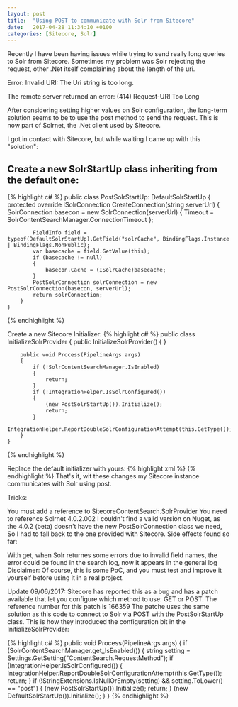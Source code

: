 ```yaml
---
layout: post
title:  "Using POST to communicate with Solr from Sitecore"
date:   2017-04-28 11:34:10 +0100
categories: [Sitecore, Solr]
---
```


Recently I have been having issues while trying to send really long queries to Solr from Sitecore. Sometimes my problem was Solr rejecting the request, other .Net itself complaining about the length of the uri.
<!--more-->
Error: Invalid URI: The Uri string is too long.

The remote server returned an error: (414) Request-URI Too Long

After considering setting higher values on Solr configuration, the long-term solution seems to be to use the post method to send the request. This is now part of Solrnet, the .Net client used by Sitecore.

I got in contact with Sitecore, but while waiting I came up with this "solution":
## Create a new SolrStartUp class inheriting from the default one:
 {% highlight c# %}
public class PostSolrStartUp: DefaultSolrStartUp
    {
        protected override ISolrConnection CreateConnection(string serverUrl)
        {
            SolrConnection basecon = new SolrConnection(serverUrl) { Timeout = SolrContentSearchManager.ConnectionTimeout };
            
 
            FieldInfo field = typeof(DefaultSolrStartUp).GetField("solrCache", BindingFlags.Instance | BindingFlags.NonPublic);
            var basecache = field.GetValue(this);
            if (basecache != null)
            {
                basecon.Cache = (ISolrCache)basecache;
            }
            PostSolrConnection solrConnection = new PostSolrConnection(basecon, serverUrl);
            return solrConnection;
        }
    }
 {% endhighlight %}

Create a new Sitecore Initializer:
{% highlight c# %}
public class InitializeSolrProvider
    {
        public InitializeSolrProvider()
        {
        }

        public void Process(PipelineArgs args)
        {
            if (!SolrContentSearchManager.IsEnabled)
            {
                return;
            }
            if (!IntegrationHelper.IsSolrConfigured())
            {
                (new PostSolrStartUp()).Initialize();
                return;
            }
            IntegrationHelper.ReportDoubleSolrConfigurationAttempt(this.GetType());
        }
    }
{% endhighlight %}

Replace the default initializer with yours:
{% highlight xml %}
  <sitecore>
    <pipelines>
      <initialize>
        <processor type="ClearPeople.Sitecore.ContentSearch.SolrProvider.InitializeSolrProvider, ClearPeople.Sitecore" patch:instead="processor[@type='Sitecore.ContentSearch.SolrProvider.Pipelines.Loader.InitializeSolrProvider, Sitecore.ContentSearch.SolrProvider']" />
      </initialize>
    </pipelines>
  </sitecore>
{% endhighlight %}
That's it, wit these changes my Sitecore instance communicates with Solr using post.

Tricks:

You must add a reference to SitecoreContentSearch.SolrProvider
You need to reference Solrnet 4.0.2.002 I couldn't find a valid version on Nuget, as the 4.0.2 (beta) doesn't have the new PostSolrConnection class we need, So I had to fall back to the one provided with Sitecore.
Side effects found so far:

With get, when Solr returnes some errors due to invalid field names, the error could be found in the search log, now it appears in the general log
Disclaimer: Of course, this is some PoC, and you must test and improve it yourself before using it in a real project.

Update 09/06/2017: Sitecore has reported this as a bug and has a patch available that let you configure which method to use: GET or POST. The reference number for this patch is 166359 The patche uses the same solution as this code to connect to Solr via POST with the PostSolrStartUp class. This is how they introduced the configuration bit in the InitializeSolrProvider:
 
{% highlight c# %}
public void Process(PipelineArgs args)
{
    if (SolrContentSearchManager.get_IsEnabled())
    {
        string setting = Settings.GetSetting("ContentSearch.RequestMethod");
        if (IntegrationHelper.IsSolrConfigured())
        {
            IntegrationHelper.ReportDoubleSolrConfigurationAttempt(this.GetType());
            return;
        }
        if (!StringExtensions.IsNullOrEmpty(setting) && setting.ToLower() == "post")
        {
            (new PostSolrStartUp()).Initialize();
            return;
        }
        (new DefaultSolrStartUp()).Initialize();
    }
}
{% endhighlight %}